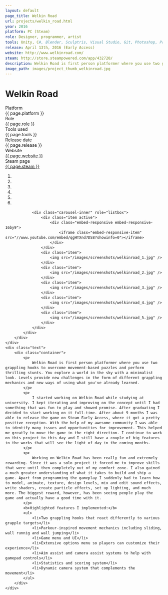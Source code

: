```yaml
---
layout: default
page_title: Welkin Road
url: projects/welkin_road.html
year: 2016
platform: PC (Steam)
role: Designer, programmer, artist
tools: Unity, C#, Blender, Sculptris, Visual Studio, Git, Photoshop, Premiere
release: April 13th, 2016 (Early Access)
website: http://www.welkinroad.com/
steam: http://store.steampowered.com/app/432720/
description: Welkin Road is first person platformer where you use two grappling hooks to overcome movement-based puzzles.
image_path: images/project_thumb_welkinroad.jpg
---
```

<div class="project-page">
	<div class="description">
		<div class="container">
			<h1>Welkin Road</h1>
			<div class="row detail">
				<div class="col-md-6 first">Platform</div>
				<div class="col-md-6 second">{{ page.platform }}</div>
			</div>
			<div class="row detail">
				<div class="col-md-6 first">Role</div>
				<div class="col-md-6 second">{{ page.role }}</div>
			</div>
			<div class="row detail">
				<div class="col-md-6 first">Tools used</div>
				<div class="col-md-6 second">{{ page.tools }}</div>
			</div>
			<div class="row detail">
				<div class="col-md-6 first">Release date</div>
				<div class="col-md-6 second">{{ page.release }}</div>
			</div>
			<div class="row detail">
				<div class="col-md-6 first">Website</div>
				<div class="col-md-6 second"><a href="{{ page.website }}">{{ page.website }}</a></div>
			</div>
			<div class="row detail last">
				<div class="col-md-6 first">Steam page</div>
				<div class="col-md-6 second"><a href="{{ page.steam }}">{{ page.steam }}</a></div>
			</div>
		</div>
	</div>
	<div class="media">
		<div class="container">
			<div id="carousel-example-generic" class="carousel slide" data-ride="carousel" data-interval="false">
				<ol class="carousel-indicators">
					<li data-target="#carousel-example-generic" data-slide-to="0" class="active"></li>
					<li data-target="#carousel-example-generic" data-slide-to="1"></li>
					<li data-target="#carousel-example-generic" data-slide-to="2"></li>
					<li data-target="#carousel-example-generic" data-slide-to="3"></li>
					<li data-target="#carousel-example-generic" data-slide-to="4"></li>
					<li data-target="#carousel-example-generic" data-slide-to="5"></li>
				</ol>

				<div class="carousel-inner" role="listbox">
					<div class="item active">
						<div class="embed-responsive embed-responsive-16by9">
							<iframe class="embed-responsive-item" src="//www.youtube.com/embed/qgHTXnd7DS8?showinfo=0"></iframe>
						</div>
					</div>
					<div class="item">
						<img src="/images/screenshots/welkinroad_1.jpg" />
					</div>
					<div class="item">
						<img src="/images/screenshots/welkinroad_2.jpg" />
					</div>
					<div class="item">
						<img src="/images/screenshots/welkinroad_3.jpg" />
					</div>
					<div class="item">
						<img src="/images/screenshots/welkinroad_4.jpg" />
					</div>
					<div class="item">
						<img src="/images/screenshots/welkinroad_5.jpg" />
					</div>
				</div>
			</div>
		</div>
	</div>
	<div class="text">
		<div class="container">
			<p>
				Welkin Road is first person platformer where you use two grappling hooks to overcome movement-based puzzles and perform thrilling stunts. You explore a world in the sky with a minimalist look. Levels provide new challenges in the form of different grappling mechanics and new ways of using what you've already learned.
			</p>
			<p>
				I started working on Welkin Road while studying at university. I kept iterating and improving on the concept until I had something that was fun to play and showed promise. After graduating I decided to start working on it full-time. After about 9 months I was able to release the game on Steam Early Access, where it got a pretty positive reception. With the help of my awesome community I was able to identify many issues and opportunities for improvement. This helped me greatly to move the game in the right direction. I continue to work on this project to this day and I still have a couple of big features in the works that will see the light of day in the coming months.
			</p>
			<p>
				Working on Welkin Road has been really fun and extremely rewarding. Since it was a solo project it forced me to improve skills that were until then completely out of my comfort zone. I also gained a much greater understanding of what it takes to build and ship a game. Apart from programming the gameplay I suddenly had to learn how to model, animate, texture, design levels, mix and edit sound effects, write shaders, create particle effects, set up lighting, and much more. The biggest reward, however, has been seeing people play the game and actually have a good time with it.
			</p>
			<b>Highlighted features I implemented:</b>
			<ul>
				<li>Two grappling hooks that react differently to various grapple targets</li>
				<li>Parkour-inspired movement mechanics including sliding, wall runnig and wall jumping</li>
				<li>Game menu and UI</li>
				<li>Extensive options menu so players can customize their experience</li>
				<li>Aim assist and camera assist systems to help with gamepad controls</li>
				<li>Statistics and scoring system</li>
				<li>Dynamic camera system that complements the movement</li>
			</ul>
		</div>
	</div>
</div>